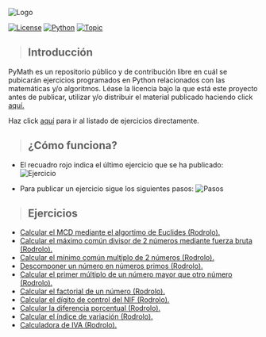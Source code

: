 ![Logo](https://i.imgur.com/WkTZMVy.png)

[![License](https://img.shields.io/badge/Licencia-CC%20BY--NC--ND%203.0%20ES-7cbb68)](https://creativecommons.org/licenses/by-nc-nd/3.0/es/) [![Python](https://img.shields.io/badge/Lenguaje-Python-3572A5)](https://es.wikipedia.org/wiki/Python) [![Topic](https://img.shields.io/badge/Tema-Matem%C3%A1ticas-4cccbc)](https://es.wikipedia.org/wiki/Matem%C3%A1ticas)

> ## Introducción
PyMath es un repositorio público y de contribución libre en cuál se pubicarán ejercicios programados en Python relacionados con las matemáticas y/o algoritmos. Léase la licencia bajo la que está este proyecto antes de publicar, utilizar y/o distribuir el material publicado haciendo click [aquí.](https://github.com/Rodrolo/PyMath/blob/master/LICENSE.md)

Haz click [aquí](https://github.com/Rodrolo/PyMath/blob/master/README.md#ejercicios) para ir al listado de ejercicios directamente.

> ## ¿Cómo funciona?
- El recuadro rojo indica el último ejercicio que se ha publicado:
![Ejercicio](https://i.imgur.com/KfFleVn.png)

- Para publicar un ejercicio sigue los siguientes pasos:
![Pasos](https://i.imgur.com/vbrnBZw.png)

> ## Ejercicios
+ [Calcular el MCD mediante el algortimo de Euclides (Rodrolo).](https://github.com/Rodrolo/PyMath/blob/master/Ejercicios/Calcular%20el%20MCD%20mediante%20el%20algortimo%20de%20Euclides%20(Rodrolo).py)
+ [Calcular el máximo común divisor de 2 números mediante fuerza bruta (Rodrolo).](https://github.com/Rodrolo/PyMath/blob/master/Ejercicios/Calcular%20el%20m%C3%A1ximo%20com%C3%BAn%20divisor%20de%202%20n%C3%BAmeros%20mediante%20fuerza%20bruta%20(Rodrolo).py)
+ [Calcular el mínimo común multiplo de 2 números (Rodrolo).](https://github.com/Rodrolo/PyMath/blob/master/Ejercicios/Calcular%20el%20m%C3%ADnimo%20com%C3%BAn%20multiplo%20de%202%20n%C3%BAmeros%20(Rodrolo).py)
+ [Descomponer un número en números primos (Rodrolo).](https://github.com/Rodrolo/PyMath/blob/master/Ejercicios/Descomponer%20un%20n%C3%BAmero%20en%20n%C3%BAmeros%20primos%20(Rodrolo).py)
+ [Calcular el primer múltiplo de un número mayor que otro número (Rodrolo).](https://github.com/Rodrolo/PyMath/blob/master/Ejercicios/Calcular%20el%20primer%20m%C3%BAltiplo%20de%20un%20n%C3%BAmero%20mayor%20que%20otro%20n%C3%BAmero%20(Rodrolo).py)
+ [Calcular el factorial de un número (Rodrolo).](https://github.com/Rodrolo/PyMath/blob/master/Ejercicios/Calcular%20el%20factorial%20de%20un%20n%C3%BAmero%20(Rodrolo).py)
+ [Calcular el dígito de control del NIF (Rodrolo).](https://github.com/Rodrolo/PyMath/blob/master/Ejercicios/Calcular%20el%20d%C3%ADgito%20de%20control%20del%20NIF%20(Rodrolo).py)
+ [Calcular la diferencia porcentual (Rodrolo).](https://github.com/Rodrolo/PyMath/blob/master/Ejercicios/Calcular%20la%20diferencia%20porcentual%20(Rodrolo).py)
+ [Calcular el índice de variación (Rodrolo).](https://github.com/Rodrolo/PyMath/blob/master/Ejercicios/Calcular%20el%20%C3%ADndice%20de%20variaci%C3%B3n%20(Rodrolo).py)
+ [Calculadora de IVA (Rodrolo).](https://github.com/Rodrolo/PyMath/blob/master/Ejercicios/Calculadora%20de%20IVA%20(Rodrolo).py)
